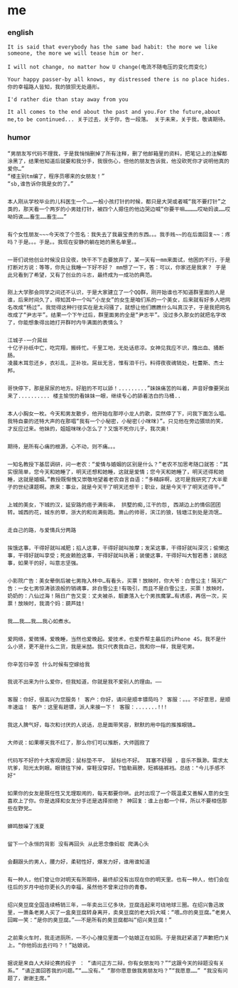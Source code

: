 me
==

### english

    It is said that everybody has the same bad habit: the more we like someone, the more we will tease him or her.
    
    I will not change, no matter how U change(电流不随电压的变化而变化)

    Your happy passer-by all knows, my distressed there is no place hides. 你的幸福路人皆知，我的狼狈无处遁形。

    I'd rather die than stay away from you

    It all comes to the end about the past and you.For the future,about me,to be continued... 关于过去，关于你，告一段落。 关于未来，关于我，敬请期待。

### humor

    “男朋友写代码不理我，于是我悄悄删掉了所有注释，删了他邮箱里的资料，把笔记上的注解都涂黑了，结果他知道后就要和我分手，我很伤心，但他的朋友告诉我，他没砍死你才说明他真的爱你…”
    “楼主别tm编了，程序员哪来的女朋友！”
    “sb,谁告诉你我是女的了。”

###

    本人刚从学校毕业的儿科医生一个……一般小孩打针的时候，都只是大哭或者喊“我不要打针”之类的，那天看一个两岁的小男娃打针，被四个人摁住的他边哭边喊“你要干嘛…………哎呦妈诶……哎呦妈诶……畜生……畜生……”

###
    有个女性朋友~~~今天改了个签名：我失去了我最宝贵的东西。。。我手贱~~的在后面回复~~：疼吗？于是。。。于是。。我现在安静的躺在她的黑名单里。。

###
    一哥们说他创业时候没日没夜，快干不下去要放弃了，某一天有一mm来面试，他困的不行，于是打断对方说：等等，你先让我睡一下好不好？ mm想了一下，答：可以，你家还是我家？ 于是此兄看到了希望，又有了创业的斗志，最终成为一成功的典范。

###
    刚上大学那会同学之间还不认识，于是大家建立了一个QQ群，刚开始谁也不知道群里面的人是谁，后来时间久了，得知其中一个叫“小龙女”的女生是咱们系的一个美女，后来就有好多人吧网名改成“杨过”。我觉得这种行径实在是太闷骚了，就想让他们瞧瞧什么叫真汉子，于是我把网名改成了“尹志平”。结果一个下午过后，群里面男的全是“尹志平”。没过多久那女的就把名字改了，你能想象得出她打开群时内牛满面的表情么？

###
    江城子·一介屌丝
    十亿子孙纸中亡，吃完翔，搬砖忙。千里工地，无处话悲凉。女神见我应不识，撸出血、捅断肠。
    凌晨木耳忽还乡，衣衫乱，正补妆。屌丝无言，惟有泪千行。料得夜夜魂销处，杜蕾斯、杰士邦。
###
    哥快停下，那是尿尿的地方。好脏的不可以舔！.........”妹妹痛苦的叫着，声音好像要哭出来了.......... 楼主愉悦的看妹妹一眼，继续专心的舔着洁白的马桶..

###
    本人小胸女一枚。今天和男友散步，他开始在那哼小龙人的歌，突然停了下，问我下面怎么唱。我特自豪的还特大声的在那唱“我有一个小秘密，小秘密(小咪咪)”。只见他在旁边猥琐的笑，才反应过来。他妹的，姐姐咪咪小怎么了？又饿不死你儿子，我次奥!

###
    期待，是所有心痛的根源，心不动，则不痛。。。

###
    
    一知名教授下基层调研，问一老农：“爱情与婚姻的区别是什么？”老农不加思考随口就答：“其实很简单，您今天和她睡了，明天还想和她睡，这就是爱情；您今天和她睡了，明天还得和她睡，这就是婚姻。”教授既惭愧又崇敬地望着老农自言自语：“多精辟啊，这可是我研究了大半辈子的世纪课题啊。原来：事业，就是今天干了明天还想干；职业，就是今天干了明天还得干。”
 
###
    上城的美女，下城的汉，延安路的痞子满街串， 拱墅的痴,江干的怨, 西湖边上的情侣团团转。城西的花，城东的草，浙大的和尚满街跑。萧山的帅哥，滨江的狼，钱塘江到处是流氓…

###
    走自己的路，与爱情兵分两路

###
    挨饿这事，干得好就叫减肥；掐人这事，干得好就叫按摩；发呆这事，干得好就叫深沉；偷懒这事，干得好就叫享受；死皮赖脸这事，干得好就叫执著；装傻这事，干得好叫大智若愚；装B这事，如果干的好，叫意志坚强。

###
    小影院广告：美女晕倒后被七男拖入林中…有看头，买票！放映时，你大爷：白雪公主！隔天广告：一女七男惊涛骇浪般的销魂事，非白雪公主!有吸引，而且不是白雪公主，买票！放映时，奶奶的：八仙过海！隔日广告又变：丈夫被杀，靓妻落入七个男孩魔掌…有诱惑，再信一次，买票！放映时，我滴个妈：葫芦娃!


###
    我……我……我……我心如煮水。
###
    爱网络，爱微博。爱晚睡，当然也爱晚起。爱技术，也爱乔帮主最后的iPhone 4S，我不是什么小贤，更不是什么二货，我是米喆。我只代表我自己，我和你一样，我是宅男。

###
    你辛苦归辛苦 什么时候有空嫁给我


###
    我说不出来为什么爱你，但我知道，你就是我不爱别人的理由。——

###
    客服：你好，很高兴为您服务！ 客户：你好，请问是顺丰镖局吗？ 客服：。。。不好意思，是顺丰速运！ 客户：这里有趟镖，派人来接一下！ 客服：.......!!!
###
    我这人脾气好，每次和讨厌的人说话，总是面带笑容，默默的用中指的推推眼镜…

###
    大师说：如果哪天我不红了，那么你们可以推断，大师圆寂了


###
    代码写不好的十大客观原因：鼠标垫不平， 鼠标也不好。 耳塞不舒服 ，音乐不飘渺。需求太坑爹，阳光太刺眼。眼镜往下掉，穿鞋没穿好。T恤勒肩膀，短裤硌裤裆。总结："今儿手感不好" 
###
    如果你的女友是既任性又无理取闹的，每天都要你哄。此时出现了一个既温柔又善解人意的女生喜欢上了你。你是选择和女友分手还是选择拒绝？ 神回复：谁上台都一个样，所以不要相信那些在野党…
###
    蝉鸣鼓噪了浅夏

###
    留下一个永恒的背影 没有再回头 从此思念像蚂蚁 爬满心头

###
    会翻跟头的男人，腰力好，柔韧性好，爆发力好，谁用谁知道

###
    有一种人，他们曾让你对明天有所期待，最终却没有出现在你的明天里。也有一种人，他们会在往后的岁月中给你更长久的幸福，虽然他不曾来过你的青春。


###
    绍兴臭豆腐全国连续畅销三年，一年卖出三亿多块，豆腐连起来可绕地球三圈。在绍兴鲁迅故里，一萧条老男人买了一盒臭豆腐转身离开，卖臭豆腐的老大妈大喊：“喂…你的臭豆腐。”老男人回眸一笑：“是你的臭豆腐。”——不是所有的臭豆腐都叫“绍兴臭豆腐！”

 
###
    之前乘火车时，我走进厕所，一不小心撞见里面一个姑娘正在如厕。于是我赶紧道了声歉把门关上。“你他妈出去行吗？！”姑娘说。

###
    据说是来自人大辩论赛的段子 ： “请问正方二辩，你有女朋友吗？”“这跟今天的辩题没有关系。” “请正面回答我的问题。”“……没有。” “那你愿意做我男朋友吗？”“我愿意……” “我没有问题了，谢谢主席。” 
